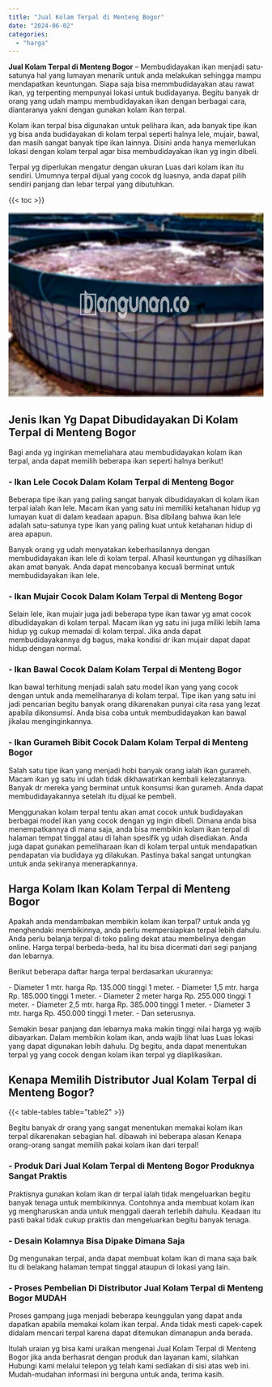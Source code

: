 ```yaml
---
title: "Jual Kolam Terpal di Menteng Bogor"
date: "2024-06-02"
categories: 
  - "harga"
---
```


**Jual Kolam Terpal di Menteng Bogor** – Membudidayakan ikan menjadi satu-satunya hal yang lumayan menarik untuk anda melakukan sehingga mampu mendapatkan keuntungan. Siapa saja bisa memmbudidayakan atau rawat ikan, yg terpenting mempunyai lokasi untuk budidayanya. Begitu banyak dr orang yang udah mampu membudidayakan ikan dengan berbagai cara, diantaranya yakni dengan gunakan kolam ikan terpal.

Kolam ikan terpal bisa digunakan untuk pelihara ikan, ada banyak tipe ikan yg bisa anda budidayakan di kolam terpal seperti halnya lele, mujair, bawal, dan masih sangat banyak tipe ikan lainnya. Disini anda hanya memerlukan lokasi dengan kolam terpal agar bisa membudidayakan ikan yg ingin dibeli.

Terpal yg diperlukan mengatur dengan ukuran Luas dari kolam ikan itu sendiri. Umumnya terpal dijual yang cocok dg luasnya, anda dapat pilih sendiri panjang dan lebar terpal yang dibutuhkan.

{{< toc >}}

![Jual Kolam Terpal di Menteng Bogor](/images/jual-kolam-terpal-53.png)

## Jenis Ikan Yg Dapat Dibudidayakan Di Kolam Terpal di Menteng Bogor

Bagi anda yg inginkan memeliahara atau membudidayakan kolam ikan terpal, anda dapat memilih beberapa ikan seperti halnya berikut!

### \- Ikan Lele Cocok Dalam Kolam Terpal di Menteng Bogor

Beberapa tipe ikan yang paling sangat banyak dibudidayakan di kolam ikan terpal ialah ikan lele. Macam ikan yang satu ini memiliki ketahanan hidup yg lumayan kuat di dalam keadaan apapun. Bisa dibilang bahwa ikan lele adalah satu-satunya type ikan yang paling kuat untuk ketahanan hidup di area apapun.

Banyak orang yg udah menyatakan keberhasilannya dengan membudidayakan ikan lele di kolam terpal. Alhasil keuntungan yg dihasilkan akan amat banyak. Anda dapat mencobanya kecuali berminat untuk membudidayakan ikan lele.

### \- Ikan Mujair Cocok Dalam Kolam Terpal di Menteng Bogor

Selain lele, ikan mujair juga jadi beberapa type ikan tawar yg amat cocok dibudidayakan di kolam terpal. Macam ikan yg satu ini juga miliki lebih lama hidup yg cukup memadai di kolam terpal. Jika anda dapat membudidayakannya dg bagus, maka kondisi dr ikan mujair dapat dapat hidup dengan normal.

### \- Ikan Bawal Cocok Dalam Kolam Terpal di Menteng Bogor

Ikan bawal terhitung menjadi salah satu model ikan yang yang cocok dengan untuk anda memeliharanya di kolam terpal. Tipe ikan yang satu ini jadi pencarian begitu banyak orang dikarenakan punyai cita rasa yang lezat apabila dikonsumsi. Anda bisa coba untuk membudidayakan kan bawal jikalau menginginkannya.

### \- Ikan Gurameh Bibit Cocok Dalam Kolam Terpal di Menteng Bogor

Salah satu tipe ikan yang menjadi hobi banyak orang ialah ikan gurameh. Macam ikan yg satu ini udah tidak dikhawatirkan kembali kelezatannya. Banyak dr mereka yang berminat untuk konsumsi ikan gurameh. Anda dapat membudidayakannya setelah itu dijual ke pembeli.

Menggunakan kolam terpal tentu akan amat cocok untuk budidayakan berbagai model ikan yang cocok dengan yg ingin dibeli. Dimana anda bisa menempatkannya di mana saja, anda bisa membikin kolam ikan terpal di halaman tempat tinggal atau di lahan spesifik yg udah disediakan. Anda juga dapat gunakan pemeliharaan ikan di kolam terpal untuk mendapatkan pendapatan via budidaya yg dilakukan. Pastinya bakal sangat untungkan untuk anda sekiranya menerapkannya.

## Harga Kolam Ikan Kolam Terpal di Menteng Bogor

Apakah anda mendambakan membikin kolam ikan terpal? untuk anda yg menghendaki membikinnya, anda perlu mempersiapkan terpal lebih dahulu. Anda perlu belanja terpal di toko paling dekat atau membelinya dengan online. Harga terpal berbeda-beda, hal itu bisa dicermati dari segi panjang dan lebarnya.

Berikut beberapa daftar harga terpal berdasarkan ukurannya:

\- Diameter 1 mtr. harga Rp. 135.000 tinggi 1 meter. - Diameter 1,5 mtr. harga Rp. 185.000 tinggi 1 meter. - Diameter 2 meter harga Rp. 255.000 tinggi 1 meter. - Diameter 2,5 mtr. harga Rp. 385.000 tinggi 1 meter. - Diameter 3 mtr. harga Rp. 450.000 tinggi 1 meter. - Dan seterusnya.

Semakin besar panjang dan lebarnya maka makin tinggi nilai harga yg wajib dibayarkan. Dalam membikin kolam ikan, anda wajib lihat luas Luas lokasi yang dapat digunakan lebih dahulu. Dg begitu, anda dapat menentukan terpal yg yang cocok dengan kolam ikan terpal yg diaplikasikan.

## Kenapa Memilih Distributor Jual Kolam Terpal di Menteng Bogor?

{{< table-tables table="table2" >}}

Begitu banyak dr orang yang sangat menentukan memakai kolam ikan terpal dikarenakan sebagian hal. dibawah ini beberapa alasan Kenapa orang-orang sangat memilih pakai kolam ikan dari terpal!

### \- Produk Dari Jual Kolam Terpal di Menteng Bogor Produknya Sangat Praktis

Praktisnya gunakan kolam ikan dr terpal ialah tidak mengeluarkan begitu banyak tenaga untuk membikinnya. Contohnya anda membuat kolam ikan yg mengharuskan anda untuk menggali daerah terlebih dahulu. Keadaan itu pasti bakal tidak cukup praktis dan mengeluarkan begitu banyak tenaga.

### \- Desain Kolamnya Bisa Dipake Dimana Saja

Dg mengunakan terpal, anda dapat membuat kolam ikan di mana saja baik itu di belakang halaman tempat tinggal ataupun di lokasi yang lain.

### \- Proses Pembelian Di Distributor Jual Kolam Terpal di Menteng Bogor MUDAH

Proses gampang juga menjadi beberapa keunggulan yang dapat anda dapatkan apabila memakai kolam ikan terpal. Anda tidak mesti capek-capek didalam mencari terpal karena dapat ditemukan dimanapun anda berada.

Itulah uraian yg bisa kami uraikan mengenai Jual Kolam Terpal di Menteng Bogor jika anda berhasrat dengan produk dan layanan kami, silahkan Hubungi kami melalui telepon yg telah kami sediakan di sisi atas web ini. Mudah-mudahan informasi ini berguna untuk anda, terima kasih.
